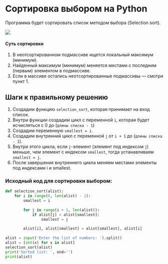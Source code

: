 # Сортировка выбором на Python

Программа будет сортировать список методом выбора (Selection sort).

![](https://pythonist.ru/wp-content/uploads/2020/05/selection-sort-gif.gif)

#### Суть сортировки

1. В неотсортированном подмассиве ищется локальный максимум (минимум).
2. Найденный максимум (минимум) меняется местами с последним (первым) элементом в подмассиве.
3. Если в массиве остались неотсортированные подмассивы — смотри пункт 1.

## Шаги к правильному решению

1. Создадим функцию `selection_sort`, которая принимает на вход список.
2. Внутри функции создадим цикл с переменной `i`, которая будет исчисляться с 0 до (`длины списка - 1`)
3. Создадим переменную `smallest = i`.
4. Создадим внутренний цикл с переменной `j` от `i + 1` до (`длины списка - 1`).
5. Внутри этого цикла, если `j`-элемент (элемент под индексом `j`) меньше, чем элемент с индексом `smallest`, тогда устанавливаем `smallest = j`.
6. После завершения внутреннего цикла меняем местами элементы под индексами i и smallest.

### Исходный код для сортировки выбором:
```python
def selection_sort(alist):
	for i in range(0, len(alist) - 1):
		smallest = i
		
		for j in range(i + 1, len(alist)):
			if alist[j] < alist[smallest]:
				smallest = j
				
		alist[i], alist[smallest] = alist[smallest], alist[i]
			
alist = input('Enter the list of numbers: ').split()
alist = [int(x) for x in alist]
selection_sort(alist)
print('Sorted list: ', end='')
print(alist)
```
